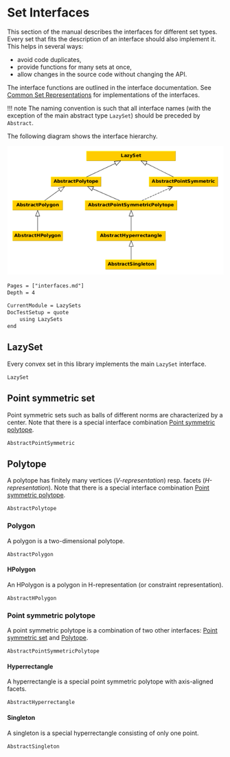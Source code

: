 # Set Interfaces

This section of the manual describes the interfaces for different set types.
Every set that fits the description of an interface should also implement it.
This helps in several ways:
- avoid code duplicates,
- provide functions for many sets at once,
- allow changes in the source code without changing the API.

The interface functions are outlined in the interface documentation.
See [Common Set Representations](@ref) for implementations of the interfaces.

!!! note
    The naming convention is such that all interface names (with the exception
    of the main abstract type `LazySet`) should be preceded by `Abstract`.

The following diagram shows the interface hierarchy.

![../assets/interfaces.png](../assets/interfaces.png)

```@contents
Pages = ["interfaces.md"]
Depth = 4
```

```@meta
CurrentModule = LazySets
DocTestSetup = quote
    using LazySets
end
```

## LazySet

Every convex set in this library implements the main `LazySet` interface.

```@docs
LazySet
```

## Point symmetric set

Point symmetric sets such as balls of different norms are characterized by a
center.
Note that there is a special interface combination
[Point symmetric polytope](@ref).

```@docs
AbstractPointSymmetric
```

## Polytope

A polytope has finitely many vertices (*V-representation*) resp. facets
(*H-representation*).
Note that there is a special interface combination
[Point symmetric polytope](@ref).

```@docs
AbstractPolytope
```

### Polygon

A polygon is a two-dimensional polytope.

```@docs
AbstractPolygon
```

#### HPolygon

An HPolygon is a polygon in H-representation (or constraint representation).

```@docs
AbstractHPolygon
```

### Point symmetric polytope

A point symmetric polytope is a combination of two other interfaces:
[Point symmetric set](@ref) and [Polytope](@ref).

```@docs
AbstractPointSymmetricPolytope
```

#### Hyperrectangle

A hyperrectangle is a special point symmetric polytope with axis-aligned facets.

```@docs
AbstractHyperrectangle
```

#### Singleton

A singleton is a special hyperrectangle consisting of only one point.

```@docs
AbstractSingleton
```
